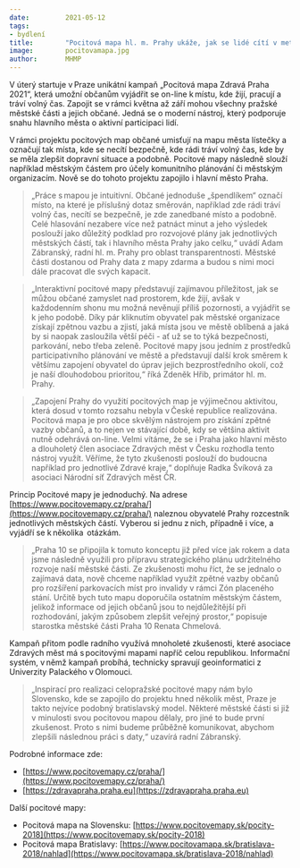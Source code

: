 ```yaml
---
date:         2021-05-12
tags:         
- bydlení
title:        "Pocitová mapa hl. m. Prahy ukáže, jak se lidé cítí v metropoli. Pomůže komunitnímu plánování i městským organizacím"
image: 	      pocitovamapa.jpg
author:       MHMP
---
```


V úterý startuje v Praze unikátní kampaň „Pocitová mapa Zdravá Praha 2021“, která umožní občanům vyjádřit se on-line k místu, kde žijí, pracují a tráví volný čas. Zapojit se v rámci května až září mohou všechny pražské městské části a jejich občané. Jedná se o moderní nástroj, který podporuje snahu hlavního města o aktivní participaci lidí. 

V rámci projektu pocitových map občané umisťují na mapu města lístečky a označují tak místa, kde se necítí bezpečně, kde rádi tráví volný čas, kde by se měla zlepšit dopravní situace a podobně. Pocitové mapy následně slouží například městským částem pro účely komunitního plánování či městským organizacím. Nově se do tohoto projektu zapojilo i hlavní město Praha.

> „Práce s mapou je intuitivní. Občané jednoduše „špendlíkem“ označí místo, na které je příslušný dotaz směrován, například zde rádi tráví volný čas, necítí se bezpečně, je zde zanedbané místo a podobně. Celé hlasování nezabere více než patnáct minut a jeho výsledek poslouží jako důležitý podklad pro rozvojové plány jak jednotlivých městských částí, tak i hlavního města Prahy jako celku,“ uvádí Adam Zábranský, radní hl. m. Prahy pro oblast transparentnosti. Městské části dostanou od Prahy data z mapy zdarma a budou s nimi moci dále pracovat dle svých kapacit. 

> „Interaktivní pocitové mapy představují zajímavou příležitost, jak se můžou občané zamyslet nad prostorem, kde žijí, avšak v každodenním shonu mu možná nevěnují příliš pozornosti, a vyjádřit se k jeho podobě. Díky pár kliknutím obyvatel pak městské organizace získají zpětnou vazbu a zjistí, jaká místa jsou ve městě oblíbená a jaká by si naopak zasloužila větší péči - ať už se to týká bezpečnosti, parkování, nebo třeba zeleně. Pocitové mapy jsou jedním z prostředků participativního plánování ve městě a představují další krok směrem k většímu zapojení obyvatel do úprav jejich bezprostředního okolí, což je naší dlouhodobou prioritou,“ říká Zdeněk Hřib, primátor hl. m. Prahy. 

> „Zapojení Prahy do využití pocitových map je výjimečnou aktivitou, která dosud v tomto rozsahu nebyla v České republice realizována. Pocitová mapa je pro obce skvělým nástrojem pro získání zpětné vazby občanů, a to nejen ve stávající době, kdy se většina aktivit nutně odehrává on-line. Velmi vítáme, že se i Praha jako hlavní město a dlouholetý člen asociace Zdravých měst v Česku rozhodla tento nástroj využít. Věříme, že tyto zkušenosti poslouží do budoucna například pro jednotlivé Zdravé kraje,“ doplňuje Radka Švíková za asociaci Národní síť Zdravých měst ČR. 

Princip Pocitové mapy je jednoduchý. Na adrese [https://www.pocitovemapy.cz/praha/](https://www.pocitovemapy.cz/praha/) naleznou obyvatelé Prahy rozcestník jednotlivých městských částí. Vyberou si jednu z nich, případně i více, a vyjádří se k několika  otázkám.

> „Praha 10 se připojila k tomuto konceptu již před více jak rokem a data jsme následně využili pro přípravu strategického plánu udržitelného rozvoje naší městské části. Ze zkušenosti mohu říct, že se jednalo o zajímavá data, nově chceme například využít zpětné vazby občanů pro rozšíření parkovacích míst pro invalidy v rámci Zón placeného stání. Určitě bych tuto mapu doporučila ostatním městským částem, jelikož informace od jejich občanů jsou to nejdůležitější při rozhodování, jakým způsobem zlepšit veřejný prostor,“ popisuje starostka městské části Praha 10 Renata Chmelová.

Kampaň přitom podle radního využívá mnoholeté zkušenosti, které asociace Zdravých měst má s pocitovými mapami napříč celou republikou. Informační systém, v němž kampaň probíhá, technicky spravují geoinformatici z Univerzity Palackého v Olomouci.

> „Inspirací pro realizaci celopražské pocitové mapy nám bylo Slovensko, kde se zapojilo do projektu hned několik měst, Praze je takto nejvíce podobný bratislavský model. Některé městské části si již v minulosti svou pocitovou mapou dělaly, pro jiné to bude první zkušenost. Proto s nimi budeme průběžně komunikovat, abychom zlepšili následnou práci s daty,“ uzavírá radní Zábranský.

Podrobné informace zde: 

* [https://www.pocitovemapy.cz/praha/](https://www.pocitovemapy.cz/praha/)
* [https://zdravapraha.praha.eu](https://zdravapraha.praha.eu)

Další pocitové mapy:
 
* Pocitová mapa na Slovensku: [https://www.pocitovemapy.sk/pocity-2018](https://www.pocitovemapy.sk/pocity-2018)
* Pocitová mapa Bratislavy: [https://www.pocitovamapa.sk/bratislava-2018/nahlad](https://www.pocitovamapa.sk/bratislava-2018/nahlad)
